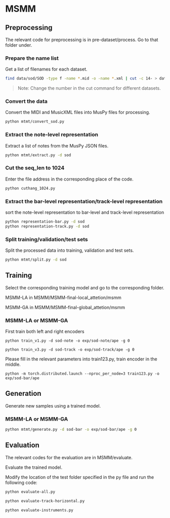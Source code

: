 # MSMM

## Preprocessing

The relevant code for preprocessing is in pre-dataset/process. Go to that folder under.

### Prepare the name list

Get a list of filenames for each dataset.

```sh
find data/sod/SOD -type f -name *.mid -o -name *.xml | cut -c 14- > data/sod/original-names.txt
```

> Note: Change the number in the cut command for different datasets.

### Convert the data

Convert the MIDI and MusicXML files into MusPy files for processing.

```sh
python mtmt/convert_sod.py
```

### Extract the note-level representation

Extract a list of notes from the MusPy JSON files.

```sh
python mtmt/extract.py -d sod
```

### Cut the seq_len to 1024
Enter the file address in the corresponding place of the code.

```sh
python cuthang_1024.py
```

### Extract the bar-level representation/track-level representation

sort the note-level representation to bar-level and track-level representation

```sh
python representation-bar.py -d sod
python representation-track.py -d sod
```


### Split training/validation/test sets

Split the processed data into training, validation and test sets.

```sh
python mtmt/split.py -d sod
```

## Training
Select the corresponding training model and go to the corresponding folder.

MSMM-LA in MSMM/MSMM-final-local_attetion/msmm

MSMM-GA in MSMM/MSMM-final-global_attetion/msmm


### MSMM-LA or MSMM-GA

First train both left and right encoders

  `python train_v1.py -d sod-note -o exp/sod-note/ape -g 0`
  
  `python train_v3.py -d sod-track -o exp/sod-track/ape -g 0`  

Please fill in the relevant parameters into train123.py, train encoder in the middle.

  `python -m torch.distributed.launch --nproc_per_node=3 train123.py -o exp/sod-bar/ape`

  
## Generation
Generate new samples using a trained model.

### MSMM-LA or MSMM-GA
```sh
python mtmt/generate.py -d sod-bar -o exp/sod-bar/ape -g 0
```

## Evaluation
The relevant codes for the evaluation are in MSMM/evaluate.

Evaluate the trained model.

Modify the location of the test folder specified in the py file and run the following code:
```sh
python evaluate-all.py
```
```sh
python evaluate-track-horizontal.py
```
```sh
python evaluate-instruments.py
```
